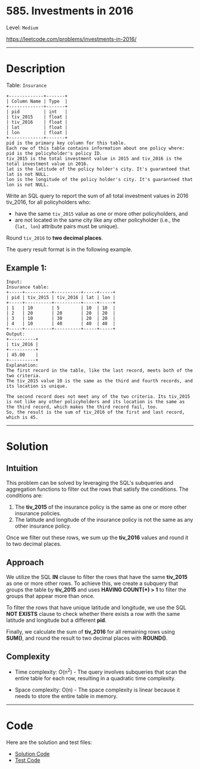 # 585. Investments in 2016

Level: `Medium`

https://leetcode.com/problems/investments-in-2016/

---

# Description

Table: `Insurance`

    +-------------+-------+
    | Column Name | Type  |
    +-------------+-------+
    | pid         | int   |
    | tiv_2015    | float |
    | tiv_2016    | float |
    | lat         | float |
    | lon         | float |
    +-------------+-------+
    pid is the primary key column for this table.
    Each row of this table contains information about one policy where:
    pid is the policyholder's policy ID.
    tiv_2015 is the total investment value in 2015 and tiv_2016 is the total investment value in 2016.
    lat is the latitude of the policy holder's city. It's guaranteed that lat is not NULL.
    lon is the longitude of the policy holder's city. It's guaranteed that lon is not NULL.

Write an SQL query to report the sum of all total investment values in 2016 tiv_2016, for all policyholders who:

- have the same `tiv_2015` value as one or more other policyholders, and
- are not located in the same city like any other policyholder (i.e., the (`lat, lon`) attribute pairs must be unique).

Round `tiv_2016` to **two decimal places**.

The query result format is in the following example.

## Example 1:

    Input:
    Insurance table:
    +-----+----------+----------+-----+-----+
    | pid | tiv_2015 | tiv_2016 | lat | lon |
    +-----+----------+----------+-----+-----+
    | 1   | 10       | 5        | 10  | 10  |
    | 2   | 20       | 20       | 20  | 20  |
    | 3   | 10       | 30       | 20  | 20  |
    | 4   | 10       | 40       | 40  | 40  |
    +-----+----------+----------+-----+-----+
    Output:
    +----------+
    | tiv_2016 |
    +----------+
    | 45.00    |
    +----------+
    Explanation:
    The first record in the table, like the last record, meets both of the two criteria.
    The tiv_2015 value 10 is the same as the third and fourth records, and its location is unique.
    
    The second record does not meet any of the two criteria. Its tiv_2015 is not like any other policyholders and its location is the same as the third record, which makes the third record fail, too.
    So, the result is the sum of tiv_2016 of the first and last record, which is 45.

---

# Solution

## Intuition

This problem can be solved by leveraging the SQL's subqueries and aggregation functions to filter out the rows that
satisfy the conditions. The conditions are:

1. The **tiv_2015** of the insurance policy is the same as one or more other insurance policies.
2. The latitude and longitude of the insurance policy is not the same as any other insurance policy.

Once we filter out these rows, we sum up the **tiv_2016** values and round it to two decimal places.

## Approach

We utilize the SQL **IN** clause to filter the rows that have the same **tiv_2015** as one or more other rows. To
achieve this, we create a subquery that groups the table by **tiv_2015** and uses **HAVING COUNT(*) > 1** to filter the
groups that appear more than once.

To filter the rows that have unique latitude and longitude, we use the SQL **NOT EXISTS** clause to check whether there
exists a row with the same latitude and longitude but a different **pid**.

Finally, we calculate the sum of **tiv_2016** for all remaining rows using **SUM()**, and round the result to two
decimal places with **ROUND()**.

## Complexity

- Time complexity:
  O(n<sup>2</sup>) - The query involves subqueries that scan the entire table for each row, resulting in a quadratic
  time complexity.

- Space complexity:
  O(n) - The space complexity is linear because it needs to store the entire table in memory.

---

# Code

Here are the solution and test files:

- [Solution Code](./solution.sql)
- [Test Code](./solution_test.go)